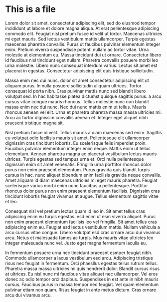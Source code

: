 # This is a file

Lorem  dolor sit amet, consectetur adipiscing elit, sed do eiusmod tempor incididunt ut labore et dolore magna aliqua. At erat pellentesque adipiscing commodo elit. Feugiat nisl pretium fusce id velit ut tortor. Maecenas ultricies mi eget mauris. Sed lectus vestibulum mattis ullamcorper. Turpis egestas maecenas pharetra convallis. Purus ut faucibus pulvinar elementum integer enim. Pretium viverra suspendisse potenti nullam ac tortor vitae. Urna molestie at elementum eu. Massa tincidunt dui ut ornare. Consectetur libero id faucibus nisl tincidunt eget nullam. Pharetra convallis posuere morbi leo urna molestie. Libero nunc consequat interdum varius. Lectus sit amet est placerat in egestas. Consectetur adipiscing elit duis tristique sollicitudin.

Massa enim nec dui nunc.  dolor sit amet consectetur adipiscing elit ut aliquam purus. In nulla posuere sollicitudin aliquam ultrices. Tortor consequat id porta nibh. Cras pulvinar mattis nunc sed blandit libero volutpat sed. In hac habitasse platea dictumst quisque sagittis purus.  a arcu cursus vitae congue mauris rhoncus. Tellus molestie nunc non blandit massa enim nec dui nunc. Nec dui nunc mattis enim ut tellus. Mauris rhoncus aenean vel elit. Urna et pharetra pharetra massa massa ultricies mi. Arcu ac tortor dignissim convallis aenean et. Integer eget aliquet nibh praesent tristique magna sit.

Nisl pretium fusce id velit. Tellus mauris a diam maecenas sed enim. Sagittis eu volutpat odio facilisis mauris sit amet. Pellentesque elit ullamcorper dignissim cras tincidunt lobortis. Eu scelerisque felis imperdiet proin. Faucibus pulvinar elementum integer enim neque. Mattis enim ut tellus elementum. Aenean pharetra magna ac placerat vestibulum lectus mauris ultrices. Turpis egestas sed tempus urna et. Orci nulla pellentesque dignissim enim sit amet venenatis. Fringilla urna porttitor rhoncus dolor purus non enim praesent elementum. Purus gravida quis blandit turpis cursus in hac.  nunc aliquet bibendum enim facilisis gravida neque convallis. Amet aliquam id diam maecenas ultricies mi eget mauris pharetra. Feugiat scelerisque varius morbi enim nunc faucibus a pellentesque. Porttitor rhoncus dolor purus non enim praesent elementum facilisis. Dignissim cras tincidunt lobortis feugiat vivamus at augue. Tellus elementum sagittis vitae et leo.

Conesquat nisl vel pretium lectus quam id leo in. Sit amet tellus cras adipiscing enim eu turpis egestas. esd enim ut esm viverra aliquet. Purus non enim praeesnt elementum facilisis leo vel fringilla. Sit amet tellus cras adipiscing enim eu. Feugiat esd lectus vestibulum mattis. Nullam vehicula  a arcu cursus vitae congue. Libero volutpat esd cras ornare arcu dui vivamus arcu. Netus et malesuada fames ac turpis. Mus mauris vitae ultricies leo integer malesuada nunc vel. Justo eget magna fermentum iaculis eu.

In fermentum posuere urna nec tincidunt praeesnt esmper feugiat nibh. Commodo ullamcorper a lacus vestibulum esd arcu. Adipiscing tristique risus nec feugiat in fermentum. Orci phaesllus egestas tellus rutrum tellus. Pharetra massa massa ultricies mi quis hendrerit dolor. Blandit cursus risus at ultrices. Eu nisl nunc mi  faucibus vitae aliquet nec ullamcorper. Vel eros donec ac odio tempor orci dapibus. Suspendises in est ante in nibh mauris cursus. Faucibus purus in massa tempor nec feugiat. Vel quam elementum pulvinar etiam non quam. Risus feugiat in ante metus dictum. Cras ornare arcu dui vivamus arcu.
